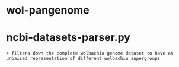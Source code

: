 # wol-pangenome

# ncbi-datasets-parser.py
    > filters down the complete wolbachia genome dataset to have an unbaised representation of different wolbachia supergroups